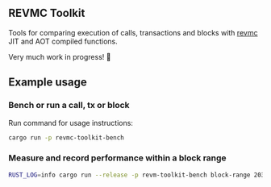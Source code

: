## REVMC Toolkit

Tools for comparing execution of calls, transactions and blocks with [revmc](https://github.com/paradigmxyz/revmc) JIT and AOT compiled functions. 

Very much work in progress! 🚧

## Example usage 

### Bench or run a call, tx or block

Run command for usage instructions:
```bash
cargo run -p revmc-toolkit-bench
```

### Measure and record performance within a block range 
```bash 
RUST_LOG=info cargo run --release -p revm-toolkit-bench block-range 20307900..20347900 f20307900t20347900s50 --sample-size 10
```